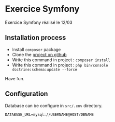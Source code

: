 # Exercice Symfony

Exercice Symfony réalisé le 12/03

## Installation process

- Install ```composer``` package
- Clone the [project on github](https://github.com/RomainSUSSEST/Symfony-Examen.git)
- Write this command in project : ```composer install```
- Write this command in project : ```php bin/console doctrine:schema:update --force```

Have fun.

## Configuration

Database can be configure in ``src/.env`` directory.

    DATABASE_URL=mysql://USERNAME@HOST/DBNAME
